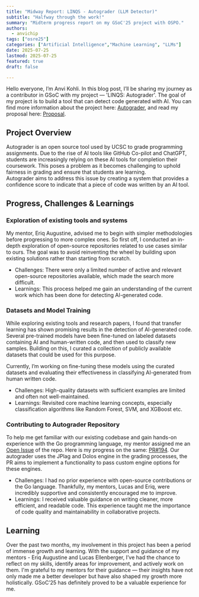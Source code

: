 ```yaml
---
title: "Midway Report: LINQS - Autograder (LLM Detector)"
subtitle: "Halfway through the work!"
summary: "Midterm progress report on my GSoC'25 project with OSPO."
authors:
  - anvichip
tags: ["osre25"]
categories: ["Artificial Intelligence","Machine Learning", "LLMs"]
date: 2025-07-25
lastmod: 2025-07-25
featured: true
draft: false

---
```

Hello everyone, I’m Anvi Kohli. In this blog post, I’ll be sharing my journey as a contributor in GSoC with my project — 'LINQS: Autograder'. The goal of my project is to build a tool that can detect code generated with AI. You can find more information about the project here: [Autograder](https://ucsc-ospo.github.io/project/osre25/ucsc/autograder/), and read my proposal here: [Proposal](https://summerofcode.withgoogle.com/programs/2025/projects/jxBUpvoM).


## Project Overview

Autograder is an open source tool used by UCSC to grade programming assignments. Due to the rise of AI tools like GitHub Co-pilot and ChatGPT, students are increasingly relying on these AI tools for completion their coursework. This poses a problem as it becomes challenging to uphold fairness in grading and ensure that students are learning.  
Autograder aims to address this issue by creating a system that provides a confidence score to indicate that a piece of code was written by an AI tool.

## Progress, Challenges & Learnings

### Exploration of existing tools and systems

My mentor, Eriq Augustine, advised me to begin with simpler methodologies before progressing to more complex ones. So first off, I conducted an in-depth exploration of open-source repositories related to use cases similar to ours. The goal was to avoid reinventing the wheel by building upon existing solutions rather than starting from scratch.

- Challenges: There were only a limited number of active and relevant open-source repositories available, which made the search more difficult.
- Learnings: This process helped me gain an understanding of the current work which has been done for detecting AI-generated code.

### Datasets and Model Training

While exploring existing tools and research papers, I found that transfer learning has shown promising results in the detection of AI-generated code. Several pre-trained models have been fine-tuned on labeled datasets containing AI and human-written code, and then used to classify new samples. Building on this, I curated a collection of publicly available datasets that could be used for this purpose.

Currently, I’m working on fine-tuning these models using the curated datasets and evaluating their effectiveness in classifying AI-generated from human written code.

- Challenges: High-quality datasets with sufficient examples are limited and often not well-maintained.
- Learnings: Revisited core machine learning concepts, especially classification algorithms like Random Forest, SVM, and XGBoost etc.


### Contributing to Autograder Repository

To help me get familiar with our existing codebase and gain hands-on experience with the Go programming language, my mentor assigned me an [Open Issue](https://github.com/edulinq/autograder-server/issues/141) of the repo. Here is my progress on the same: [PR#194](https://github.com/edulinq/autograder-server/pull/194).
Our autograder uses the JPlag and Dolos engine in the grading processes, the PR aims to implement a functionality to pass custom engine options for these engines. 

- Challenges: I had no prior experience with open-source contributions or the Go language. Thankfully, my mentors, Lucas and Eriq, were incredibly supportive and consistently encouraged me to improve.
- Learnings: I received valuable guidance on writing cleaner, more efficient, and readable code. This experience taught me the importance of code quality and maintainability in collaborative projects.


## Learning

Over the past two months, my involvement in this project has been a period of immense growth and learning. With the support and guidance of my mentors - Eriq Augustine and Lucas Ellenberger, I’ve had the chance to reflect on my skills, identify areas for improvement, and actively work on them. I'm grateful to my mentors for their guidance — their insights have not only made me a better developer but have also shaped my growth more holistically. GSoC’25 has definitely proved to be a valuable experience for me.

